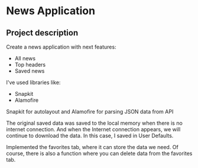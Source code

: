 # News Application

## Project description
Create a news application with next features:
* All news
* Top headers
* Saved news

I've used libraries like: 
* Snapkit 
* Alamofire

Snapkit for autolayout and Alamofire for parsing JSON data from API


The original saved data was saved to the local memory when there is no internet connection. And when the Internet connection appears, we will continue to download the data. In this case, I saved in User Defaults.

Implemented the favorites tab, where it can store the data we need. Of course, there is also a function where you can delete data from the favorites tab.


